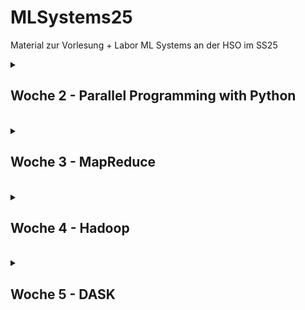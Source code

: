 # MLSystems25
Material zur Vorlesung + Labor ML Systems an der HSO im SS25

<details>
<summary> <H2> Woche 2 - Parallel Programming with Python </H2><BR></summary>

### Numba
* [Numba Docs](https://numba.readthedocs.io/en/stable/)    
* [Numba Demo](https://colab.research.google.com/github/keuperj/MLSystems25/blob/main/week_2/Numba_demo.ipynb)
  
### Zusätzliche Links
* [multiprocessing API](https://docs.python.org/3/library/multiprocessing.html)
* [multiprocessing tutorial](https://www.paulnorvig.com/guides/parallel-programming-with-multiprocessing-in-python.html)

### Aufgaben
* [Aufgabe 1 - Parallel Matrix Multiplication](https://colab.research.google.com/github/keuperj/MLSystems25/blob/main/week_2/Aufgabe_1.ipynb)
</details>

<details>
<summary> <H2> Woche 3 - MapReduce </H2><BR></summary>

### Labor
* [Python MapReduce](https://colab.research.google.com/github/keuperj/MLSystems25/blob/main/week_3/Assignment_MapReduce.ipynb) -> [Solution](https://colab.research.google.com/github/keuperj/MLSystems25/blob/main/week_3/Assignment_MapReduce_solution.ipynb)

### Aufgaben

* [Aufgabe 2 - Parallel MapReduce](https://colab.research.google.com/github/keuperj/MLSystems25/blob/main/week_3/Assignment_Parallel_MapReduce.ipynb) -> [Solution](https://colab.research.google.com/github/keuperj/MLSystems25/blob/main/week_3/Assignment_Parallel_MapReduce_solution.ipynb)
</details>

<details>
<summary> <H2> Woche 4 - Hadoop </H2><BR></summary>

### Labor
* [MR Joblib](https://colab.research.google.com/github/keuperj/MLSystems25/blob/main/week_4/Assignment_MRJOBLIB.ipynb)
* [Aufgabe 3 - PySpark](https://colab.research.google.com/github/keuperj/MLSystems25/blob/main/week_5/PySpark.ipynb)

</details>

<details>
<summary> <H2> Woche 5  - DASK </H2><BR></summary>

### Vorlesung: DASK
* [Interactive DASK Slides](https://colab.research.google.com/github/keuperj/MLSystems25/blob/main/week_5/DASK.ipynb)
  
## Labor




</details>
